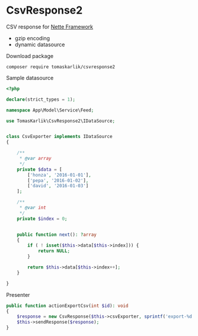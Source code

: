 # CsvResponse2
CSV response for [Nette Framework](https://github.com/nette/nette)

* gzip encoding
* dynamic datasource

Download package
```console
composer require tomaskarlik/csvresponse2
````

Sample datasource
```php
<?php

declare(strict_types = 1);

namespace App\Model\Service\Feed;

use TomasKarlik\CsvResponse2\IDataSource;


class CsvExporter implements IDataSource
{

	/**
	 * @var array
	 */
	private $data = [
		['honza', '2016-01-01'],
		['pepa', '2016-01-02'],
		['david', '2016-01-03']
	];

	/**
	 * @var int
	 */
	private $index = 0;


	public function next(): ?array
	{
		if ( ! isset($this->data[$this->index])) {
			return NULL;
		}

		return $this->data[$this->index++];
	}

}
```

Presenter
```php
public function actionExportCsv(int $id): void
{
	$response = new CsvResponse($this->csvExporter, sprintf('export-%d.csv', $id));
	$this->sendResponse($response);
}
```
